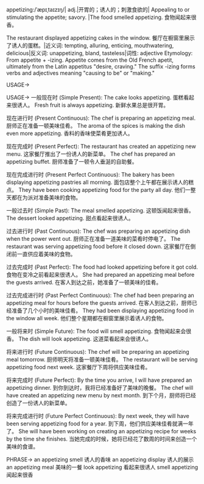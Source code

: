 appetizing:/ˈæpɪˌtaɪzɪŋ/| adj.|开胃的；诱人的；刺激食欲的| Appealing to or stimulating the appetite; savory. |The food smelled appetizing.  食物闻起来很香。

The restaurant displayed appetizing cakes in the window.  餐厅在橱窗里展示了诱人的蛋糕。|近义词: tempting, alluring, enticing, mouthwatering, delicious|反义词: unappetizing, bland, tasteless|词性: adjective
Etymology: From appetite + -izing.  Appetite comes from the Old French apetit, ultimately from the Latin appetitus "desire, craving."  The suffix -izing forms verbs and adjectives meaning "causing to be" or "making."

USAGE->

USAGE->
一般现在时 (Simple Present):
The cake looks appetizing. 蛋糕看起来很诱人。
Fresh fruit is always appetizing. 新鲜水果总是很开胃。

现在进行时 (Present Continuous):
The chef is preparing an appetizing meal. 厨师正在准备一顿美味佳肴。
The aroma of the spices is making the dish even more appetizing. 香料的香味使菜肴更加诱人。

现在完成时 (Present Perfect):
The restaurant has created an appetizing new menu.  这家餐厅推出了一份诱人的新菜单。
The chef has prepared an appetizing buffet. 厨师准备了一顿令人垂涎的自助餐。


现在完成进行时 (Present Perfect Continuous):
The bakery has been displaying appetizing pastries all morning.  面包店整个上午都在展示诱人的糕点。
They have been cooking appetizing food for the party all day. 他们一整天都在为派对准备美味的食物。


一般过去时 (Simple Past):
The meal smelled appetizing. 这顿饭闻起来很香。
The dessert looked appetizing. 甜点看起来很诱人。

过去进行时 (Past Continuous):
The chef was preparing an appetizing dish when the power went out.  厨师正在准备一道美味的菜肴时停电了。
The restaurant was serving appetizing food before it closed down. 这家餐厅在倒闭前一直供应着美味的食物。

过去完成时 (Past Perfect):
The food had looked appetizing before it got cold.  食物在变冷之前看起来很诱人。
She had prepared an appetizing meal before the guests arrived. 在客人到达之前，她准备了一顿美味的佳肴。

过去完成进行时 (Past Perfect Continuous):
The chef had been preparing an appetizing meal for hours before the guests arrived.  在客人到达之前，厨师已经准备了几个小时的美味佳肴。
They had been displaying appetizing food in the window all week. 他们整个星期都在橱窗里展示着诱人的食物。


一般将来时 (Simple Future):
The food will smell appetizing.  食物闻起来会很香。
The dish will look appetizing.  这道菜看起来会很诱人。

将来进行时 (Future Continuous):
The chef will be preparing an appetizing meal tomorrow. 厨师明天将准备一顿美味佳肴。
The restaurant will be serving appetizing food next week.  这家餐厅下周将供应美味佳肴。


将来完成时 (Future Perfect):
By the time you arrive, I will have prepared an appetizing dinner.  到你到达时，我将已经准备好了美味的晚餐。
The chef will have created an appetizing new menu by next month. 到下个月，厨师将已经创造了一份诱人的新菜单。


将来完成进行时 (Future Perfect Continuous):
By next week, they will have been serving appetizing food for a year. 到下周，他们供应美味佳肴就满一年了。
She will have been working on creating an appetizing recipe for weeks by the time she finishes. 当她完成的时候，她将已经花了数周的时间来创造一个美味的食谱。



PHRASE->
an appetizing smell 诱人的香味
an appetizing display 诱人的展示
an appetizing meal  美味的一餐
look appetizing 看起来很诱人
smell appetizing  闻起来很香


